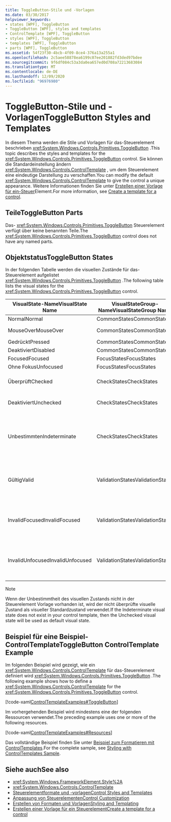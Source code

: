 ```yaml
---
title: ToggleButton-Stile und -Vorlagen
ms.date: 03/30/2017
helpviewer_keywords:
- states [WPF], ToggleButton
- ToggleButton [WPF], styles and templates
- ControlTemplate [WPF], ToggleButton
- styles [WPF], ToggleButton
- templates [WPF], ToggleButton
- parts [WPF], ToggleButton
ms.assetid: 54f23f30-4bcb-4f09-8ce4-376a13a255a1
ms.openlocfilehash: 2c5aee58878ea6199c07ee201882fd3ded97bdee
ms.sourcegitcommit: 9f6df084c53a3da0ea657ed0d708a72213683084
ms.translationtype: MT
ms.contentlocale: de-DE
ms.lasthandoff: 12/09/2020
ms.locfileid: "96976980"
---
```

# <a name="togglebutton-styles-and-templates"></a><span data-ttu-id="87288-102">ToggleButton-Stile und -Vorlagen</span><span class="sxs-lookup"><span data-stu-id="87288-102">ToggleButton Styles and Templates</span></span>

<span data-ttu-id="87288-103">In diesem Thema werden die Stile und Vorlagen für das-Steuerelement beschrieben <xref:System.Windows.Controls.Primitives.ToggleButton> .</span><span class="sxs-lookup"><span data-stu-id="87288-103">This topic describes the styles and templates for the <xref:System.Windows.Controls.Primitives.ToggleButton> control.</span></span> <span data-ttu-id="87288-104">Sie können die Standardeinstellung ändern <xref:System.Windows.Controls.ControlTemplate> , um dem Steuerelement eine eindeutige Darstellung zu verschaffen.</span><span class="sxs-lookup"><span data-stu-id="87288-104">You can modify the default <xref:System.Windows.Controls.ControlTemplate> to give the control a unique appearance.</span></span> <span data-ttu-id="87288-105">Weitere Informationen finden Sie unter [Erstellen einer Vorlage für ein-Steuer](/dotnet/desktop-wpf/themes/how-to-create-apply-template)Element.</span><span class="sxs-lookup"><span data-stu-id="87288-105">For more information, see [Create a template for a control](/dotnet/desktop-wpf/themes/how-to-create-apply-template).</span></span>

## <a name="togglebutton-parts"></a><span data-ttu-id="87288-106">Teile</span><span class="sxs-lookup"><span data-stu-id="87288-106">ToggleButton Parts</span></span>

<span data-ttu-id="87288-107">Das- <xref:System.Windows.Controls.Primitives.ToggleButton> Steuerelement verfügt über keine benannten Teile.</span><span class="sxs-lookup"><span data-stu-id="87288-107">The <xref:System.Windows.Controls.Primitives.ToggleButton> control does not have any named parts.</span></span>

## <a name="togglebutton-states"></a><span data-ttu-id="87288-108">Objektstatus</span><span class="sxs-lookup"><span data-stu-id="87288-108">ToggleButton States</span></span>

<span data-ttu-id="87288-109">In der folgenden Tabelle werden die visuellen Zustände für das-Steuerelement aufgelistet <xref:System.Windows.Controls.Primitives.ToggleButton> .</span><span class="sxs-lookup"><span data-stu-id="87288-109">The following table lists the visual states for the <xref:System.Windows.Controls.Primitives.ToggleButton> control.</span></span>

|<span data-ttu-id="87288-110">VisualState-Name</span><span class="sxs-lookup"><span data-stu-id="87288-110">VisualState Name</span></span>|<span data-ttu-id="87288-111">VisualStateGroup-Name</span><span class="sxs-lookup"><span data-stu-id="87288-111">VisualStateGroup Name</span></span>|<span data-ttu-id="87288-112">Beschreibung</span><span class="sxs-lookup"><span data-stu-id="87288-112">Description</span></span>|
|-|-|-|
|<span data-ttu-id="87288-113">Normal</span><span class="sxs-lookup"><span data-stu-id="87288-113">Normal</span></span>|<span data-ttu-id="87288-114">CommonStates</span><span class="sxs-lookup"><span data-stu-id="87288-114">CommonStates</span></span>|<span data-ttu-id="87288-115">Der Standardzustand</span><span class="sxs-lookup"><span data-stu-id="87288-115">The default state.</span></span>|
|<span data-ttu-id="87288-116">MouseOver</span><span class="sxs-lookup"><span data-stu-id="87288-116">MouseOver</span></span>|<span data-ttu-id="87288-117">CommonStates</span><span class="sxs-lookup"><span data-stu-id="87288-117">CommonStates</span></span>|<span data-ttu-id="87288-118">Der Mauszeiger ist über dem Steuerelement positioniert.</span><span class="sxs-lookup"><span data-stu-id="87288-118">The mouse pointer is positioned over the control.</span></span>|
|<span data-ttu-id="87288-119">Gedrückt</span><span class="sxs-lookup"><span data-stu-id="87288-119">Pressed</span></span>|<span data-ttu-id="87288-120">CommonStates</span><span class="sxs-lookup"><span data-stu-id="87288-120">CommonStates</span></span>|<span data-ttu-id="87288-121">Das Steuerelement wird gedrückt.</span><span class="sxs-lookup"><span data-stu-id="87288-121">The control is pressed.</span></span>|
|<span data-ttu-id="87288-122">Deaktiviert</span><span class="sxs-lookup"><span data-stu-id="87288-122">Disabled</span></span>|<span data-ttu-id="87288-123">CommonStates</span><span class="sxs-lookup"><span data-stu-id="87288-123">CommonStates</span></span>|<span data-ttu-id="87288-124">Das Steuerelement ist deaktiviert.</span><span class="sxs-lookup"><span data-stu-id="87288-124">The control is disabled.</span></span>|
|<span data-ttu-id="87288-125">Focused</span><span class="sxs-lookup"><span data-stu-id="87288-125">Focused</span></span>|<span data-ttu-id="87288-126">FocusStates</span><span class="sxs-lookup"><span data-stu-id="87288-126">FocusStates</span></span>|<span data-ttu-id="87288-127">Der Fokus liegt auf dem Steuerelement.</span><span class="sxs-lookup"><span data-stu-id="87288-127">The control has focus.</span></span>|
|<span data-ttu-id="87288-128">Ohne Fokus</span><span class="sxs-lookup"><span data-stu-id="87288-128">Unfocused</span></span>|<span data-ttu-id="87288-129">FocusStates</span><span class="sxs-lookup"><span data-stu-id="87288-129">FocusStates</span></span>|<span data-ttu-id="87288-130">Der Fokus liegt nicht auf dem Steuerelement.</span><span class="sxs-lookup"><span data-stu-id="87288-130">The control does not have focus.</span></span>|
|<span data-ttu-id="87288-131">Überprüft</span><span class="sxs-lookup"><span data-stu-id="87288-131">Checked</span></span>|<span data-ttu-id="87288-132">CheckStates</span><span class="sxs-lookup"><span data-stu-id="87288-132">CheckStates</span></span>|<span data-ttu-id="87288-133"><xref:System.Windows.Controls.Primitives.ToggleButton.IsChecked%2A> ist `true`.</span><span class="sxs-lookup"><span data-stu-id="87288-133"><xref:System.Windows.Controls.Primitives.ToggleButton.IsChecked%2A> is `true`.</span></span>|
|<span data-ttu-id="87288-134">Deaktiviert</span><span class="sxs-lookup"><span data-stu-id="87288-134">Unchecked</span></span>|<span data-ttu-id="87288-135">CheckStates</span><span class="sxs-lookup"><span data-stu-id="87288-135">CheckStates</span></span>|<span data-ttu-id="87288-136"><xref:System.Windows.Controls.Primitives.ToggleButton.IsChecked%2A> ist `false`.</span><span class="sxs-lookup"><span data-stu-id="87288-136"><xref:System.Windows.Controls.Primitives.ToggleButton.IsChecked%2A> is `false`.</span></span>|
|<span data-ttu-id="87288-137">Unbestimmten</span><span class="sxs-lookup"><span data-stu-id="87288-137">Indeterminate</span></span>|<span data-ttu-id="87288-138">CheckStates</span><span class="sxs-lookup"><span data-stu-id="87288-138">CheckStates</span></span>|<span data-ttu-id="87288-139"><xref:System.Windows.Controls.Primitives.ToggleButton.IsThreeState%2A> ist `true`, und <xref:System.Windows.Controls.Primitives.ToggleButton.IsChecked%2A> ist `null`.</span><span class="sxs-lookup"><span data-stu-id="87288-139"><xref:System.Windows.Controls.Primitives.ToggleButton.IsThreeState%2A> is `true`, and <xref:System.Windows.Controls.Primitives.ToggleButton.IsChecked%2A> is `null`.</span></span>|
|<span data-ttu-id="87288-140">Gültig</span><span class="sxs-lookup"><span data-stu-id="87288-140">Valid</span></span>|<span data-ttu-id="87288-141">ValidationStates</span><span class="sxs-lookup"><span data-stu-id="87288-141">ValidationStates</span></span>|<span data-ttu-id="87288-142">Das Steuerelement verwendet die <xref:System.Windows.Controls.Validation> -Klasse, und die <xref:System.Windows.Controls.Validation.HasError%2A?displayProperty=nameWithType> angefügte-Eigenschaft ist `false` .</span><span class="sxs-lookup"><span data-stu-id="87288-142">The control uses the <xref:System.Windows.Controls.Validation> class and the <xref:System.Windows.Controls.Validation.HasError%2A?displayProperty=nameWithType> attached property is `false`.</span></span>|
|<span data-ttu-id="87288-143">InvalidFocused</span><span class="sxs-lookup"><span data-stu-id="87288-143">InvalidFocused</span></span>|<span data-ttu-id="87288-144">ValidationStates</span><span class="sxs-lookup"><span data-stu-id="87288-144">ValidationStates</span></span>|<span data-ttu-id="87288-145">Die <xref:System.Windows.Controls.Validation.HasError%2A?displayProperty=nameWithType> angefügte-Eigenschaft ist, `true` und das Steuerelement besitzt den Fokus.</span><span class="sxs-lookup"><span data-stu-id="87288-145">The <xref:System.Windows.Controls.Validation.HasError%2A?displayProperty=nameWithType> attached property is `true` and the control has focus.</span></span>|
|<span data-ttu-id="87288-146">InvalidUnfocused</span><span class="sxs-lookup"><span data-stu-id="87288-146">InvalidUnfocused</span></span>|<span data-ttu-id="87288-147">ValidationStates</span><span class="sxs-lookup"><span data-stu-id="87288-147">ValidationStates</span></span>|<span data-ttu-id="87288-148">Die <xref:System.Windows.Controls.Validation.HasError%2A?displayProperty=nameWithType> angefügte-Eigenschaft ist, `true` und das Steuerelement besitzt keinen Fokus.</span><span class="sxs-lookup"><span data-stu-id="87288-148">The <xref:System.Windows.Controls.Validation.HasError%2A?displayProperty=nameWithType> attached property is `true` and the control does not have focus.</span></span>|

> [!NOTE]
> <span data-ttu-id="87288-149">Wenn der Unbestimmtheit des visuellen Zustands nicht in der Steuerelement Vorlage vorhanden ist, wird der nicht überprüfte visuelle Zustand als visueller Standardzustand verwendet.</span><span class="sxs-lookup"><span data-stu-id="87288-149">If the Indeterminate visual state does not exist in your control template, then the Unchecked visual state will be used as default visual state.</span></span>

## <a name="togglebutton-controltemplate-example"></a><span data-ttu-id="87288-150">Beispiel für eine Beispiel-ControlTemplate</span><span class="sxs-lookup"><span data-stu-id="87288-150">ToggleButton ControlTemplate Example</span></span>

<span data-ttu-id="87288-151">Im folgenden Beispiel wird gezeigt, wie ein <xref:System.Windows.Controls.ControlTemplate> für das-Steuerelement definiert wird <xref:System.Windows.Controls.Primitives.ToggleButton> .</span><span class="sxs-lookup"><span data-stu-id="87288-151">The following example shows how to define a <xref:System.Windows.Controls.ControlTemplate> for the <xref:System.Windows.Controls.Primitives.ToggleButton> control.</span></span>

[!code-xaml[ControlTemplateExamples#ToggleButton](~/samples/snippets/csharp/VS_Snippets_Wpf/ControlTemplateExamples/CS/resources/combobox.xaml#togglebutton)]

<span data-ttu-id="87288-152">Im vorhergehenden Beispiel wird mindestens eine der folgenden Ressourcen verwendet.</span><span class="sxs-lookup"><span data-stu-id="87288-152">The preceding example uses one or more of the following resources.</span></span>

[!code-xaml[ControlTemplateExamples#Resources](~/samples/snippets/csharp/VS_Snippets_Wpf/ControlTemplateExamples/CS/resources/shared.xaml#resources)]

<span data-ttu-id="87288-153">Das vollständige Beispiel finden Sie unter [Beispiel zum Formatieren mit ControlTemplates](https://github.com/Microsoft/WPF-Samples/tree/master/Styles%20&%20Templates/IntroToStylingAndTemplating).</span><span class="sxs-lookup"><span data-stu-id="87288-153">For the complete sample, see [Styling with ControlTemplates Sample](https://github.com/Microsoft/WPF-Samples/tree/master/Styles%20&%20Templates/IntroToStylingAndTemplating).</span></span>

## <a name="see-also"></a><span data-ttu-id="87288-154">Siehe auch</span><span class="sxs-lookup"><span data-stu-id="87288-154">See also</span></span>

- <xref:System.Windows.FrameworkElement.Style%2A>
- <xref:System.Windows.Controls.ControlTemplate>
- [<span data-ttu-id="87288-155">Steuerelementformate und -vorlagen</span><span class="sxs-lookup"><span data-stu-id="87288-155">Control Styles and Templates</span></span>](control-styles-and-templates.md)
- [<span data-ttu-id="87288-156">Anpassung von Steuerelementen</span><span class="sxs-lookup"><span data-stu-id="87288-156">Control Customization</span></span>](control-customization.md)
- [<span data-ttu-id="87288-157">Erstellen von Formaten und Vorlagen</span><span class="sxs-lookup"><span data-stu-id="87288-157">Styling and Templating</span></span>](/dotnet/desktop-wpf/fundamentals/styles-templates-overview)
- [<span data-ttu-id="87288-158">Erstellen einer Vorlage für ein Steuerelement</span><span class="sxs-lookup"><span data-stu-id="87288-158">Create a template for a control</span></span>](/dotnet/desktop-wpf/themes/how-to-create-apply-template)
